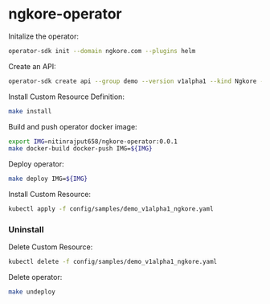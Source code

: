 # ngkore-operator

Initalize the operator:
```bash
operator-sdk init --domain ngkore.com --plugins helm
```

Create an API:
```bash
operator-sdk create api --group demo --version v1alpha1 --kind Ngkore --helm-chart <helm-chart> #path to helm chart
```

Install Custom Resource Definition:
```bash
make install
```

Build and push operator docker image:
```bash
export IMG=nitinrajput658/ngkore-operator:0.0.1
make docker-build docker-push IMG=${IMG}
```

Deploy operator:
```bash
make deploy IMG=${IMG}
```

Install Custom Resource:
```bash
kubectl apply -f config/samples/demo_v1alpha1_ngkore.yaml
```

### Uninstall

Delete Custom Resource:
```bash
kubectl delete -f config/samples/demo_v1alpha1_ngkore.yaml
```

Delete operator:
```bash
make undeploy
```
